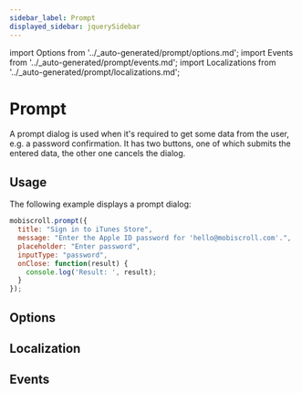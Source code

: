 ```yaml
---
sidebar_label: Prompt
displayed_sidebar: jquerySidebar
---
```


import Options from '../\_auto-generated/prompt/options.md';
import Events from '../\_auto-generated/prompt/events.md';
import Localizations from '../\_auto-generated/prompt/localizations.md';

# Prompt

A prompt dialog is used when it's required to get some data from the user, e.g. a password confirmation.
It has two buttons, one of which submits the entered data, the other one cancels the dialog.

## Usage

The following example displays a prompt dialog:

```js
mobiscroll.prompt({
  title: "Sign in to iTunes Store",
  message: "Enter the Apple ID password for 'hello@mobiscroll.com'.",
  placeholder: "Enter password",
  inputType: "password",
  onClose: function(result) {
    console.log('Result: ', result);
  }
});
```

<div className="option-list">

## Options

<Options />

## Localization

<Localizations />

## Events

<Events />

</div>
